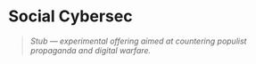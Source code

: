 # Social Cybersec
> *Stub — experimental offering aimed at countering populist propaganda and digital warfare.*
